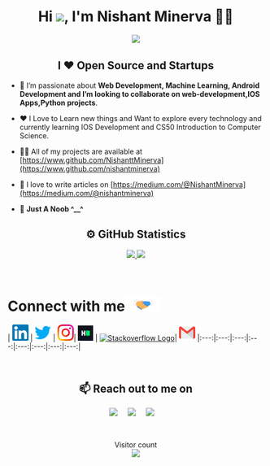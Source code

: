 
<!---
nishantminerva/nishantminerva is a ✨ special ✨ repository because its `README.md` (this file) appears on your GitHub profile.
You can click the Preview link to take a look at your changes.
--->
<h1 align="center">Hi <img src="https://github.com/TheDudeThatCode/TheDudeThatCode/blob/master/Assets/Hi.gif" width="29px">, I'm Nishant Minerva 👨‍💻 </h1>
 
 <p align="center">
<img src="https://camo.githubusercontent.com/992babdffd8c74a1502de375fbdf7e4d54773242/68747470733a2f2f6d656469612e67697068792e636f6d2f6d656469612f53576f536b4e36447854737a71494b4571762f67697068792e676966">
 </p>
 
<h2 align="center">I ❤️ Open Source and Startups </h2>

- 🌱 I’m passionate about **Web Development, Machine Learning, Android Development and I’m looking to collaborate on web-development,IOS Apps,Python projects**.

- ❤️ I Love to Learn new things and Want to explore every technology and currently learning IOS Development and CS50 Introduction to Computer Science.

- 👨‍💻 All of my projects are available at [https://www.github.com/NishanttMinerva](https://www.github.com/nishantminerva)

- 📝 I love to write articles on [https://medium.com/@NishantMinerva](https://medium.com/@nishantminerva)

- 💬 **Just A Noob ^__^**

<h2 align="center">⚙️ GitHub Statistics</h2>

<p align="center">
<a href="https://github.com/nishantminerva">
  <img height="160em" src="https://github-readme-stats.vercel.app/api?username=nishantminerva&show_icons=true&theme=radical&include_all_commits=true&count_private=true"/>
  <img height="160em" src="https://github-readme-stats.vercel.app/api/top-langs/?username=nishantminerva&layout=compact&langs_count=8&theme=radical"/>
</a>
</p>
<br>

# Connect with me<img src="https://github.com/nishantminerva/nishantminerva/blob/734f434de35474628bdd6901921bc2fd056bab1a/Assets/Handshake.gif" height="32px">



| [<img src="https://github.com/nishantminerva/nishantminerva/blob/734f434de35474628bdd6901921bc2fd056bab1a/Assets/Linkedin.svg" alt="Linkedin Logo" width="32">](https://in.linkedin.com/in/nishantminerva) | [<img src="https://github.com/nishantminerva/nishantminerva/blob/734f434de35474628bdd6901921bc2fd056bab1a/Assets/Twitter.svg" alt="Twitter Logo" width="32">](https://twitter.com/NishantMinerva) | [<img src="https://github.com/nishantminerva/nishantminerva/blob/734f434de35474628bdd6901921bc2fd056bab1a/Assets/Instagram.svg" alt="instagram logo" width="32">](https://www.instagram.com/nishantminerva/)| [<img src="https://github.com/nishantminerva/nishantminerva/blob/734f434de35474628bdd6901921bc2fd056bab1a/Assets/HackerRank.svg" alt="HackerRank Logo" width="30">](https://www.hackerrank.com/) | [<img src="https://cdn.svgporn.com/logos/stackoverflow-icon.svg" alt="Stackoverflow Logo" width="28">](https://stackoverflow.com/users/15362237/nishant-minerva)| [<img src="https://github.com/nishantminerva/nishantminerva/blob/734f434de35474628bdd6901921bc2fd056bab1a/Assets/Gmail.svg" alt="Gmail logo" height="32">](mailto:nishantkumar.cse2020@nsec.ac.in)
|:---:|:---:|:---:|:---:|:---:|:---:|:---:|:---:|



<br>

<h2 align="center">📫 Reach out to me on</h2>
<p align="center">
  <a target="_blank"href="https://www.linkedin.com/in/nishantminerva/"><img src="https://img.shields.io/badge/LinkedIn-0077B5?style=for-the-badge&logo=linkedin&logoColor=white" /></a>&nbsp;&nbsp;&nbsp;&nbsp;
  <a target="_blank"href="https://twitter.com/NishantMinerva"><img src="https://img.shields.io/badge/Twitter-1DA1F2?style=for-the-badge&logo=twitter&logoColor=white" /></a>&nbsp;&nbsp;&nbsp;&nbsp;
  <a href="mailto:nishantkumar.cse2020@nsec.ac.in?subject=Hello%20Nishant,%20From%20Github"><img src="https://img.shields.io/badge/Gmail-D14836?style=for-the-badge&logo=gmail&logoColor=white" /></a>&nbsp;&nbsp;&nbsp;&nbsp;
  </p>

<br />

<p align="center"> 
  Visitor count<br>
  <img src="https://profile-counter.glitch.me/nishantminerva/count.svg" />
</p>

